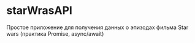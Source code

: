 # starWrasAPI

Простое приложение для получения данных о эпизодах фильма Star wars (практика Promise, async/await)
